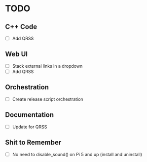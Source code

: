 # TODO

## C++ Code

- [ ] Add QRSS

## Web UI

- [ ] Stack external links in a dropdown
- [ ] Add QRSS

## Orchestration

- [ ] Create release script orchestration

## Documentation

- [ ] Update for QRSS

## Shit to Remember

- [ ] No need to disable_sound() on Pi 5 and up (install and uninstall)
